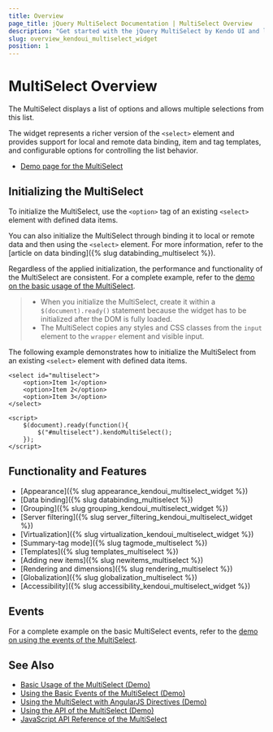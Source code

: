```yaml
---
title: Overview
page_title: jQuery MultiSelect Documentation | MultiSelect Overview
description: "Get started with the jQuery MultiSelect by Kendo UI and learn how to create, initialize, and enable the widget."
slug: overview_kendoui_multiselect_widget
position: 1
---
```


# MultiSelect Overview

The MultiSelect displays a list of options and allows multiple selections from this list.

The widget represents a richer version of the `<select>` element and provides support for local and remote data binding, item and tag templates, and configurable options for controlling the list behavior.

* [Demo page for the MultiSelect](https://demos.telerik.com/kendo-ui/multiselect/index)

## Initializing the MultiSelect

To initialize the MultiSelect, use the `<option>` tag of an existing `<select>` element with defined data items.

You can also initialize the MultiSelect through binding it to local or remote data and then using the `<select>` element. For more information, refer to the [article on data binding]({% slug databinding_multiselect %}).

Regardless of the applied initialization, the performance and functionality of the MultiSelect are consistent. For a complete example, refer to the [demo on the basic usage of the MultiSelect](https://demos.telerik.com/kendo-ui/multiselect/index).

> * When you initialize the MultiSelect, create it within a `$(document).ready()` statement because the widget has to be initialized after the DOM is fully loaded.
> * The MultiSelect copies any styles and CSS classes from the `input` element to the `wrapper` element and visible input.

The following example demonstrates how to initialize the MultiSelect from an existing `<select>` element with defined data items.

    <select id="multiselect">
        <option>Item 1</option>
        <option>Item 2</option>
        <option>Item 3</option>
    </select>

    <script>
        $(document).ready(function(){
            $("#multiselect").kendoMultiSelect();
        });
    </script>

## Functionality and Features

* [Appearance]({% slug appearance_kendoui_multiselect_widget %})
* [Data binding]({% slug databinding_multiselect %})
* [Grouping]({% slug grouping_kendoui_multiselect_widget %})
* [Server filtering]({% slug server_filtering_kendoui_multiselect_widget %})
* [Virtualization]({% slug virtualization_kendoui_multiselect_widget %})
* [Summary-tag mode]({% slug tagmode_multiselect %})
* [Templates]({% slug templates_multiselect %})
* [Adding new items]({% slug newitems_multiselect %})
* [Rendering and dimensions]({% slug rendering_multiselect %})
* [Globalization]({% slug globalization_multiselect %})
* [Accessibility]({% slug accessibility_kendoui_multiselect_widget %})

## Events

For a complete example on the basic MultiSelect events, refer to the [demo on using the events of the MultiSelect](https://demos.telerik.com/kendo-ui/multiselect/events).

## See Also

* [Basic Usage of the MultiSelect (Demo)](https://demos.telerik.com/kendo-ui/multiselect/index)
* [Using the Basic Events of the MultiSelect (Demo)](https://demos.telerik.com/kendo-ui/multiselect/events)
* [Using the MultiSelect with AngularJS Directives (Demo)](https://demos.telerik.com/kendo-ui/multiselect/angular)
* [Using the API of the MultiSelect (Demo)](https://demos.telerik.com/kendo-ui/multiselect/api)
* [JavaScript API Reference of the MultiSelect](/api/javascript/ui/multiselect)
